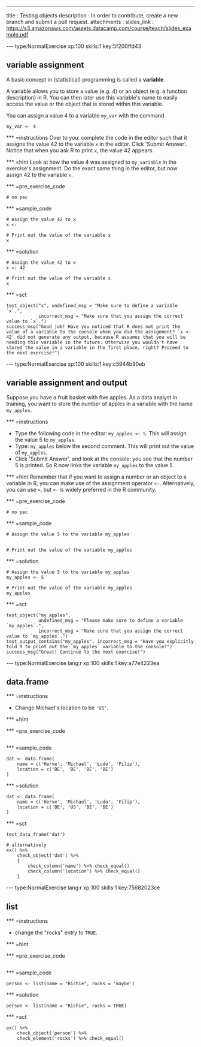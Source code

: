 ---
title       : Testing objects
description : In order to contribute, create a new branch and submit a pull request.
attachments :
  slides_link : https://s3.amazonaws.com/assets.datacamp.com/course/teach/slides_example.pdf

--- type:NormalExercise xp:100 skills:1 key:5f200ffd43
## variable assignment 

A basic concept in (statistical) programming is called a **variable**. 

A variable allows you to store a value (e.g. 4) or an object (e.g. a function description) in R. You can then later use this variable's name to easily access the value or the object that is stored within this variable. 

You can assign a value 4 to a variable `my_var` with the command

```
my_var <- 4
```

*** =instructions
Over to you: complete the code in the editor such that it assigns the value 42 to the variable `x` in the editor. Click 'Submit Answer'. Notice that when you ask R to print `x`, the value 42 appears.

*** =hint
Look at how the value 4 was assigned to `my_variable` in the exercise's assignment. Do the exact same thing in the editor, but now assign 42 to the variable `x`.

*** =pre_exercise_code
```{r}
# no pec
```

*** =sample_code
```{r}
# Assign the value 42 to x
x <- 

# Print out the value of the variable x
x
```

*** =solution
```{r}
# Assign the value 42 to x
x <- 42

# Print out the value of the variable x
x
```

*** =sct
```{r}
test_object("x", undefined_msg = "Make sure to define a variable `x`.",
            incorrect_msg = "Make sure that you assign the correct value to `x`.") 
success_msg("Good job! Have you noticed that R does not print the value of a variable to the console when you did the assignment? `x <- 42` did not generate any output, because R assumes that you will be needing this variable in the future. Otherwise you wouldn't have stored the value in a variable in the first place, right? Proceed to the next exercise!")
```

--- type:NormalExercise xp:100 skills:1 key:c5944b90eb
## variable assignment and output

Suppose you have a fruit basket with five apples. As a data analyst in training, you want to store the number of apples in a variable with the name `my_apples`. 

*** =instructions
- Type the following code in the editor: `my_apples <- 5`. This will assign the value 5 to `my_apples`.
- Type: `my_apples` below the second comment. This will print out the value of `my_apples`.
- Click 'Submit Answer', and look at the console: you see that the number 5 is printed. So R now links the variable `my_apples` to the value 5.

*** =hint
Remember that if you want to assign a number or an object to a variable in R, you can make use of the assignment operator `<-`. Alternatively, you can use `=`, but `<-` is widely preferred in the R community.

*** =pre_exercise_code
```{r}
# no pec
```

*** =sample_code
```{r}
# Assign the value 5 to the variable my_apples


# Print out the value of the variable my_apples

```

*** =solution
```{r}
# Assign the value 5 to the variable my_apples
my_apples <- 5

# Print out the value of the variable my_apples
my_apples
```

*** =sct
```{r}
test_object("my_apples", 
            undefined_msg = "Please make sure to define a variable `my_apples`.",
            incorrect_msg = "Make sure that you assign the correct value to `my_apples`.")
test_output_contains("my_apples", incorrect_msg = "Have you explicitly told R to print out the `my_apples` variable to the console?")
success_msg("Great! Continue to the next exercise!")
```

--- type:NormalExercise lang:r xp:100 skills:1 key:a77e4223ea
## data.frame

*** =instructions

- Change Michael's location to be `'US'`.

*** =hint

*** =pre_exercise_code
```{r}

```

*** =sample_code
```{r}
dat <- data.frame(
    name = c('Herve', 'Michael', 'Ludo', 'Filip'),
    location = c('BE', 'BE', 'BE', 'BE')
)
```

*** =solution
```{r}
dat <- data.frame(
    name = c('Herve', 'Michael', 'Ludo', 'Filip'),
    location = c('BE', 'US', 'BE', 'BE')
)

```

*** =sct
```{r}
test_data_frame('dat')

# alternatively
ex() %>% 
    check_object('dat') %>% 
    {
        check_column('name') %>% check_equal()
        check_column('location') %>% check_equal()
    }
```

--- type:NormalExercise lang:r xp:100 skills:1 key:75682023ce
## list


*** =instructions

- change the "rocks" entry to `TRUE`.

*** =hint

*** =pre_exercise_code
```{r}

```

*** =sample_code
```{r}
person <- list(name = "Richie", rocks = 'maybe')
```

*** =solution
```{r}
person <- list(name = "Richie", rocks = TRUE)
```

*** =sct
```{r}
ex() %>% 
    check_object('person') %>% 
    check_element('rocks') %>% check_equal()
```
